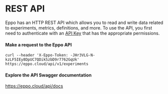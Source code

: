 # REST API

Eppo has an HTTP REST API which allows you to read and write data related to experiments, metrics, definitions, and more. To use the API, you first need to authenticate with an [API Key](../../administration/api-keys.md) that has the appropriate permissions.

#### Make a request to the Eppo API
```
curl --header 'X-Eppo-Token: -JHr3VLG-N-kzLF5IEy8DpUC7QDikSzbD9r7762GqUk' https://eppo.cloud/api/v1/experiments
```

#### Explore the API Swagger documentation
https://eppo.cloud/api/docs
